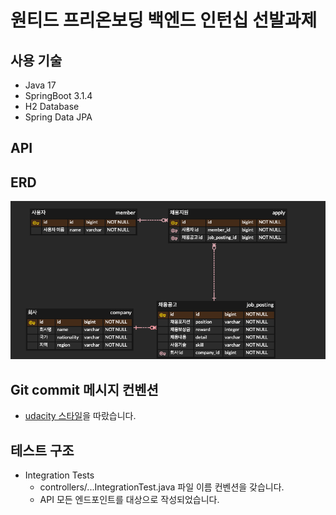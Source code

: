 # 원티드 프리온보딩 백엔드 인턴십 선발과제

## 사용 기술
- Java 17
- SpringBoot 3.1.4
- H2 Database
- Spring Data JPA

## API

## ERD
![erd.png](assets/erd.png)
## Git commit 메시지 컨벤션
- [udacity 스타일](https://udacity.github.io/git-styleguide/)을 따랐습니다.

## 테스트 구조
- Integration Tests
  - controllers/...IntegrationTest.java 파일 이름 컨벤션을 갖습니다.
  - API 모든 엔드포인트를 대상으로 작성되었습니다.

